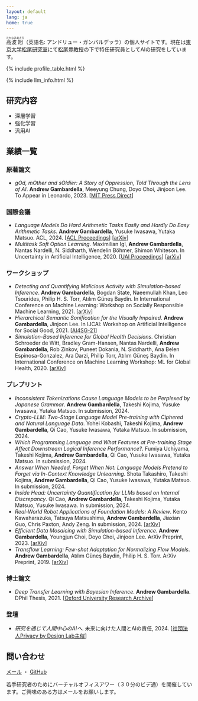 ```yaml
---
layout: default
lang: ja
home: true
---
```


<ruby>高波<rt>たかなみ</rt>旭<rt>あきら</rt></ruby>（英語名: アンドリュー・ガンバルデッラ）の個人サイトです。現在は[東京大学松尾研究室](https://weblab.t.u-tokyo.ac.jp/)にて[松尾豊教授](http://ymatsuo.com/)の下で特任研究員としてAIの研究をしています。

{% include profile_table.html %}

{% include llm_info.html %}

## 研究内容

- 深層学習
- 強化学習
- 汎用AI

## 業績一覧

### 原著論文
- _gOd, mOther and sOldier: A Story of Oppression, Told Through the Lens of AI_. **Andrew Gambardella**, Meeyung Chung, Doyo Choi, Jinjoon Lee. To Appear in Leonardo, 2023. [[MIT Press Direct](https://direct.mit.edu/leon/article-abstract/doi/10.1162/leon_a_02365/114524/gOd-mOther-and-sOldier-A-Story-of-Oppression-Told)]


### 国際会議
- _Language Models Do Hard Arithmetic Tasks Easily and Hardly Do Easy Arithmetic Tasks_. **Andrew Gambardella**, Yusuke Iwasawa, Yutaka Matsuo. ACL, 2024. [[ACL Proceedings](https://aclanthology.org/2024.acl-short.8/)] [[arXiv](https://arxiv.org/abs/2406.02356)]
- _Multitask Soft Option Learning_. Maximilian Igl, **Andrew Gambardella**, Nantas Nardelli, N. Siddharth, Wendelin Böhmer, Shimon Whiteson. In Uncertainty in Artificial Intelligence, 2020. [[UAI Proceedings](https://proceedings.mlr.press/v124/igl20a.html)] [[arXiv](https://arxiv.org/abs/1904.01033)]

### ワークショップ
- _Detecting and Quantifying Malicious Activity with Simulation-based Inference_. **Andrew Gambardella**, Bogdan State, Naeemullah Khan, Leo Tsourides, Philip H. S. Torr, Atılım Güneş Baydin. In International Conference on Machine Learning: Workshop on Socially Responsible Machine Learning, 2021. [[arXiv](https://arxiv.org/abs/2110.02483)]
- _Hierarchical Semantic Sonification for the Visually Impaired_. **Andrew Gambardella**, Jinjoon Lee. In IJCAI: Workshop on Artificial Intelligence for Social Good, 2021. [[AI4SG-21](https://amulyayadav.github.io/AI4SG2021/)]
- _Simulation-Based Inference for Global Health Decisions_. Christian Schroeder de Witt, Bradley Gram-Hansen, Nantas Nardelli, **Andrew Gambardella**, Rob Zinkov, Puneet Dokania, N. Siddharth, Ana Belen Espinosa-Gonzalez, Ara Darzi, Philip Torr, Atılım Güneş Baydin. In International Conference on Machine Learning Workshop: ML for Global Health, 2020. [[arXiv](https://arxiv.org/abs/2005.07062)]

### プレプリント
- _Inconsistent Tokenizations Cause Language Models to be Perplexed by Japanese Grammar_. **Andrew Gambardella**, Takeshi Kojima, Yusuke Iwasawa, Yutaka Matsuo. In submission, 2024.
- _Crypto-LLM: Two-Stage Language Model Pre-training with Ciphered and Natural Language Data_. Yohei Kobashi, Takeshi Kojima, **Andrew Gambardella**, Qi Cao, Yusuke Iwasawa, Yutaka Matsuo. In submission, 2024.
- _Which Programming Language and What Features at Pre-training Stage Affect Downstream Logical Inference Performance?_. Fumiya Uchiyama, Takeshi Kojima, **Andrew Gambardella**, Qi Cao, Yusuke Iwasawa, Yutaka Matsuo. In submission, 2024.
- _Answer When Needed, Forget When Not: Language Models Pretend to Forget via In-Context Knowledge Unlearning_. Shota Takashiro, Takeshi Kojima, **Andrew Gambardella**, Qi Cao, Yusuke Iwasawa, Yutaka Matsuo. In submission, 2024.
- _Inside Head: Uncertainty Quantification for LLMs based on Internal Discrepancy_. Qi Cao, **Andrew Gambardella**, Takeshi Kojima, Yutaka Matsuo, Yusuke Iwasawa. In submission, 2024.
- _Real-World Robot Applications of Foundation Models: A Review_. Kento Kawaharazuka, Tatsuya Matsushima, **Andrew Gambardella**, Jiaxian Guo, Chris Paxton, Andy Zeng. In submission, 2024. [[arXiv](https://arxiv.org/abs/2402.05741)]
- _Efficient Data Mosaicing with Simulation-based Inference_. **Andrew Gambardella**, Youngjun Choi, Doyo Choi, Jinjoon Lee. ArXiv Preprint, 2023. [[arXiv](https://arxiv.org/abs/2210.14602)]
- _Transflow Learning: Few-shot Adaptation for Normalizing Flow Models_. **Andrew Gambardella**, Atılım Güneş Baydin, Philip H. S. Torr. ArXiv Preprint, 2019. [[arXiv](https://arxiv.org/abs/1911.13270)]

### 博士論文
- _Deep Transfer Learning with Bayesian Inference_. **Andrew Gambardella**. DPhil Thesis, 2021. [[Oxford University Research Archive](https://ora.ox.ac.uk/objects/uuid:7667850a-5694-4bd7-893f-2e1b5912fb62)]

### 登壇
- _研究を通じて人間中心のAIへ_. 未来に向けた人間とAIの責任, 2024. [[社団法人Privacy by Design Lab主催](https://privacybydesign.jp/event/1761/)]

## 問い合わせ

[メール](mailto:atgambardella@weblab.t.u-tokyo.ac.jp)  ・  [GitHub](https://github.com/atgambardella)

若手研究者のためにバーチャルオフィスアワー（３０分のビデ通）を開催しています。ご興味のある方はメールをお願いします。
